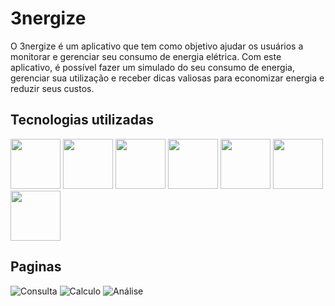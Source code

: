 <h1>3nergize</h1>
<p>O 3nergize é um aplicativo que tem como objetivo ajudar os usuários a monitorar e gerenciar seu consumo de energia elétrica. Com este aplicativo, é possível fazer um simulado do seu consumo de energia, gerenciar sua utilização e receber dicas valiosas para economizar energia e reduzir seus custos.</p>

<h2>Tecnologias utilizadas</h2>

<p>
 <img width="80px" src="https://cdn.jsdelivr.net/gh/devicons/devicon/icons/html5/html5-original.svg" />
 <img width="80px" src="https://cdn.jsdelivr.net/gh/devicons/devicon/icons/css3/css3-original.svg" />
 <img width="80px" src="https://cdn.jsdelivr.net/gh/devicons/devicon/icons/javascript/javascript-original.svg" />
 <img width="80px" src="https://cdn.jsdelivr.net/gh/devicons/devicon/icons/typescript/typescript-original.svg" />
 <img width="80px" src="https://cdn.jsdelivr.net/gh/devicons/devicon/icons/git/git-original.svg" />
 <img width="80px" src="https://cdn.jsdelivr.net/gh/devicons/devicon/icons/nodejs/nodejs-original.svg" />
 <img width="80px" src="https://cdn.jsdelivr.net/gh/devicons/devicon/icons/react/react-original-wordmark.svg" />
 </p>
 
 <h2>Paginas</h2>
 
![Consulta](https://user-images.githubusercontent.com/103793795/232231448-6c64efad-a322-41c1-8c64-8c5dd985669b.png)
![Calculo](https://user-images.githubusercontent.com/103793795/232231595-d8df3c74-55d8-4fe3-99f9-36400e381ae8.png)
![Análise](https://user-images.githubusercontent.com/103793795/232231626-6d402485-cdc2-4cb5-a2c4-258470033cbb.png)






